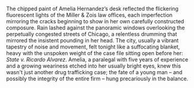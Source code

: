 The chipped paint of Amelia Hernandez’s desk reflected the flickering fluorescent lights of the Miller & Zois law offices, each imperfection mirroring the cracks beginning to show in her own carefully constructed composure.  Rain lashed against the panoramic windows overlooking the perpetually congested streets of Chicago, a relentless drumming that mirrored the insistent pounding in her head.  The city, usually a vibrant tapestry of noise and movement, felt tonight like a suffocating blanket, heavy with the unspoken weight of the case file sitting open before her: *State v. Ricardo Alvarez*.  Amelia, a paralegal with five years of experience and a growing weariness etched into her usually bright eyes, knew this wasn't just another drug trafficking case; the fate of a young man – and possibly the integrity of the entire firm – hung precariously in the balance.
